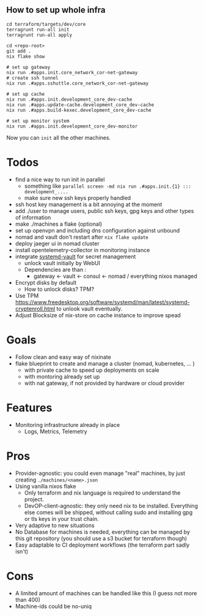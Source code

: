 ## How to set up whole infra

```shell
cd terraform/targets/dev/core
terragrunt run-all init
terragrunt run-all apply
```

```shell
cd <repo-root>
git add .
nix flake show
```

```shell
# set up gateway
nix run .#apps.init.core_network_cor-net-gateway
# create ssh tunnel
nix run .#apps.sshuttle.core_network_cor-net-gateway

# set up cache
nix run .#apps.init.development_core_dev-cache
nix run .#apps.update-cache.development_core_dev-cache
nix run .#apps.build-kexec.development_core_dev-cache

# set up monitor system
nix run .#apps.init.development_core_dev-monitor
```

Now you can `init` all the other machines.

# Todos

- find a nice way to run init in parallel
  - something like `parallel screen -md nix run .#apps.init.{1} ::: development_....`
  - make sure new ssh keys properly handled
- ssh host key management is a bit annoying at the moment
- add ./user to manage users, public ssh keys, gpg keys and other types of information
- make ./machines a flake (optional)
- set up openvpn and including dns configuration against unbound
- nomad and vault don't restart after `nix flake update`
- deploy jaeger ui in nomad cluster
- install opentelemetry-collector in monitoring instance
- integrate [systemd-vault](https://github.com/numtide/systemd-vaultd) for secret management
  - unlock vault initially by WebUI
  - Dependencies are than :
    - gateway <- vault <- consul <- nomad / everything nixos managed
- Encrypt disks by default
  - How to unlock disks? TPM?
- Use TPM https://www.freedesktop.org/software/systemd/man/latest/systemd-cryptenroll.html to unlook vault eventually.
- Adjust Blocksize of nix-store on cache instance to improve spead

# Goals

- Follow clean and easy way of nixinate
- flake blueprint to create and manage a cluster (nomad, kubernetes, ... )
  - with private cache to speed up deployments on scale
  - with montoring already set up
  - with nat gateway, if not provided by hardware or cloud provider

# Features

- Monitoring infrastructure already in place
  - Logs, Metrics, Telemetry

# Pros

- Provider-agnostic: you could even manage "real" machines, by just creating `./machines/<name>.json`
- Using vanilla nixos flake
  - Only terraform and nix language is required to understand the project.
  - DevOP-client-agnostic: they only need nix to be installed. Everything else comes will be shipped, without calling sudo and installing gpg or tls keys in your trust chain.
- Very adaptive to new situations
- No Database for machines is needed, everything can be managed by this git repository (you should use a s3 bucket for terraform though)
- Easy adaptable to CI deployment workflows (the terraform part sadly isn't)

# Cons

- A limited amount of machines can be handled like this (I guess not more than 400)
- Machine-ids could be no-uniq
